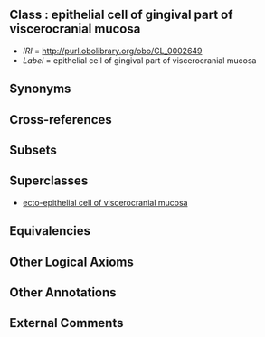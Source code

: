 
## Class : epithelial cell of gingival part of viscerocranial mucosa

 * *IRI* = http://purl.obolibrary.org/obo/CL_0002649
 * *Label* = epithelial cell of gingival part of viscerocranial mucosa

## Synonyms


## Cross-references


## Subsets


## Superclasses

 * [ecto-epithelial cell of viscerocranial mucosa](../../CL/83/CL_0002283.md)

## Equivalencies


## Other Logical Axioms


## Other Annotations


## External Comments

